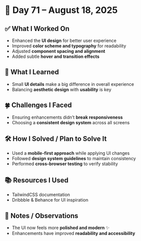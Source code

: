 # 📅 Day 71 – August 18, 2025  

## ✅ What I Worked On  
- Enhanced the **UI design** for better user experience  
- Improved **color scheme and typography** for readability  
- Adjusted **component spacing and alignment**  
- Added subtle **hover and transition effects**  

## 🧠 What I Learned  
- Small **UI details** make a big difference in overall experience  
- Balancing **aesthetic design** with **usability** is key  

## 🍀 Challenges I Faced  
- Ensuring enhancements didn’t **break responsiveness**  
- Choosing a **consistent design system** across all screens  

## 🛠️ How I Solved / Plan to Solve It  
- Used a **mobile-first approach** while applying UI changes  
- Followed **design system guidelines** to maintain consistency  
- Performed **cross-browser testing** to verify stability  

## 📚 Resources I Used  
- TailwindCSS documentation  
- Dribbble & Behance for UI inspiration  

## 💬 Notes / Observations  
- The UI now feels more **polished and modern** ✨  
- Enhancements have improved **readability and accessibility**  
